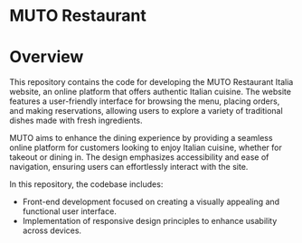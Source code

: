 ﻿# MUTO Restaurant
# Overview

This repository contains the code for developing the MUTO Restaurant Italia website, an online platform that offers authentic Italian cuisine. The website features a user-friendly interface for browsing the menu, placing orders, and making reservations, allowing users to explore a variety of traditional dishes made with fresh ingredients.

MUTO aims to enhance the dining experience by providing a seamless online platform for customers looking to enjoy Italian cuisine, whether for takeout or dining in. The design emphasizes accessibility and ease of navigation, ensuring users can effortlessly interact with the site.

In this repository, the codebase includes:

- Front-end development focused on creating a visually appealing and functional user interface.
- Implementation of responsive design principles to enhance usability across devices.


